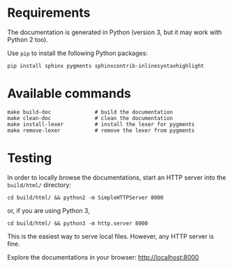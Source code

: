 
# Requirements

The documentation is generated in Python (version 3, but it may work with Python 2 too).


Use `pip` to install the following Python packages:

```
pip install sphinx pygments sphinxcontrib-inlinesyntaxhighlight
```

# Available commands

```
make build-doc              # build the documentation
make clean-doc              # clean the documentation
make install-lexer          # install the lexer for pygments
make remove-lexer           # remove the lexer from pygments
```

# Testing

In order to locally browse the documentations, start an HTTP server into the `build/html/` directory:
 
```
cd build/html/ && python2 -m SimpleHTTPServer 8000
```
or, if you are using Python 3,
```
cd build/html/ && python3 -m http.server 8000
```

This is the easiest way to serve local files. 
However, any HTTP server is fine.

Explore the documentations in your browser: <http://localhost:8000>
